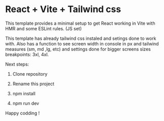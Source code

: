 # React + Vite + Tailwind css

This template provides a minimal setup to get React working in Vite with HMR and some ESLint rules. (JS set)

This template has already tailwind css instaled and setings done to work with.
Also has a function to see screen width in console in px and tailwind measures (sm, md ,lg, etc) and settings done for bigger screens sizes breakpoints: 3xl, 4xl.

Next steps: 

1) Clone repository

2) Rename this project

3) npm install

4) npm run dev 

Happy codding !
